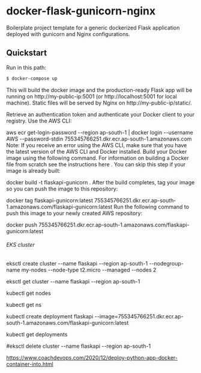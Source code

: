 # docker-flask-gunicorn-nginx

Boilerplate project template for a generic dockerized Flask application deployed with gunicorn and Nginx configurations.
## Quickstart
Run in this path:
```sh
$ docker-compose up
```
This will build the docker image and the production-ready Flask app will be running on http://my-public-ip:5001 (or http://localhost:5001 for local machine). 
Static files will be served by Nginx on http://my-public-ip/static/. 


Retrieve an authentication token and authenticate your Docker client to your registry.
Use the AWS CLI:

aws ecr get-login-password --region ap-south-1 | docker login --username AWS --password-stdin 755345766251.dkr.ecr.ap-south-1.amazonaws.com
Note: If you receive an error using the AWS CLI, make sure that you have the latest version of the AWS CLI and Docker installed.
Build your Docker image using the following command. For information on building a Docker file from scratch see the instructions here . You can skip this step if your image is already built:

docker build -t flaskapi-gunicorn .
After the build completes, tag your image so you can push the image to this repository:

docker tag flaskapi-gunicorn:latest 755345766251.dkr.ecr.ap-south-1.amazonaws.com/flaskapi-gunicorn:latest
Run the following command to push this image to your newly created AWS repository:

docker push 755345766251.dkr.ecr.ap-south-1.amazonaws.com/flaskapi-gunicorn:latest


###### EKS cluster #######

eksctl create cluster --name flaskapi --region ap-south-1 --nodegroup-name my-nodes --node-type t2.micro --managed --nodes 2 

eksctl get cluster --name flaskapi --region ap-south-1

kubectl get nodes

kubectl get ns

kubectl create deployment flaskapi --image=755345766251.dkr.ecr.ap-south-1.amazonaws.com/flaskapi-gunicorn:latest

kubectl get deployments

#eksctl delete cluster --name flaskapi --region ap-south-1

https://www.coachdevops.com/2020/12/deploy-python-app-docker-container-into.html










